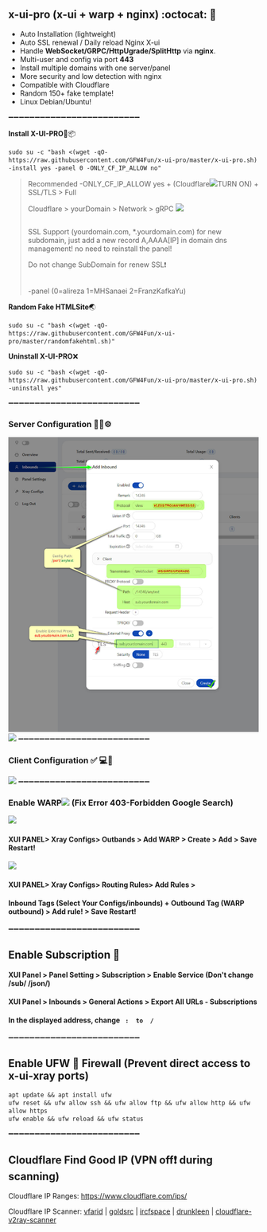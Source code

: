 ## x-ui-pro (x-ui + warp + nginx) :octocat:	:open_file_folder:	
- Auto Installation (lightweight)
- Auto SSL renewal / Daily reload Nginx X-ui
- Handle **WebSocket/GRPC/HttpUgrade/SplitHttp** via **nginx**.
- Multi-user and config via port **443**
- Install multiple domains with one server/panel
- More security and low detection with nginx
- Compatible with Cloudflare
- Random 150+ fake template!
- Linux Debian/Ubuntu!
  
➖➖➖➖➖➖➖➖➖➖➖➖➖➖➖➖➖➖➖➖➖➖➖➖➖

**Install X-UI-PRO**:dvd::package:

```
sudo su -c "bash <(wget -qO- https://raw.githubusercontent.com/GFW4Fun/x-ui-pro/master/x-ui-pro.sh) -install yes -panel 0 -ONLY_CF_IP_ALLOW no"
```
> 
> Recommended -ONLY_CF_IP_ALLOW yes + (Cloudflare<img src="https://raw.githubusercontent.com/GFW4Fun/x-ui-pro/master/media/cdnon.png" width="34">TURN ON) + SSL/TLS > Full
>
> Cloudflare > yourDomain > Network > gRPC <img src="https://raw.githubusercontent.com/GFW4Fun/x-ui-pro/master/media/TURNON.png" width="28">
> ##
> SSL Support (yourdomain.com, *.yourdomain.com) for new subdomain, just add a new record A,AAAA[IP] in domain dns management! no need to reinstall the
panel!
> 
> Do not change SubDomain for renew SSL❗
> ##
> -panel (0=alireza 1=MHSanaei 2=FranzKafkaYu)
> 
**Random Fake HTMLSite**:earth_asia:	
```
sudo su -c "bash <(wget -qO- https://raw.githubusercontent.com/GFW4Fun/x-ui-pro/master/randomfakehtml.sh)"
```

**Uninstall X-UI-PRO**:x:
```
sudo su -c "bash <(wget -qO- https://raw.githubusercontent.com/GFW4Fun/x-ui-pro/master/x-ui-pro.sh) -uninstall yes"
```

➖➖➖➖➖➖➖➖➖➖➖➖➖➖➖➖➖➖➖➖➖➖➖➖➖
### Server Configuration :wrench:🐧⚙️
![](https://raw.githubusercontent.com/GFW4Fun/x-ui-pro/master/media/Config_XUI_ADMIN_4.jpg)
![](https://raw.githubusercontent.com/GFW4Fun/x-ui-pro/master/media/grpc_config_format.jpg)
➖➖➖➖➖➖➖➖➖➖➖➖➖➖➖➖➖➖➖➖➖➖➖➖➖
### Client Configuration :white_check_mark:	:computer:🔌
![](https://raw.githubusercontent.com/GFW4Fun/x-ui-pro/master/media/XUI_CONFIG_XRAY_CLIENT_EDIT2.png)
➖➖➖➖➖➖➖➖➖➖➖➖➖➖➖➖➖➖➖➖➖➖➖➖➖
### Enable WARP<img src="https://raw.githubusercontent.com/GFW4Fun/x-ui-pro/master/media/cdnon.png" width="34"> (Fix Error 403-Forbidden Google Search)
![](https://raw.githubusercontent.com/GFW4Fun/x-ui-pro/master/media/error403Google.png)
#### XUI PANEL> Xray Configs> Outbands > Add WARP > Create > Add > Save Restart!
![](https://raw.githubusercontent.com/GFW4Fun/x-ui-pro/master/media/Enable_WARP.jpg)
#### XUI PANEL> Xray Configs> Routing Rules> Add Rules > 
#### Inbound Tags (Select Your Configs/inbounds) + Outbound Tag (WARP outbound) > Add rule! > Save Restart!
➖➖➖➖➖➖➖➖➖➖➖➖➖➖➖➖➖➖➖➖➖➖➖➖➖
## Enable Subscription :link:
#### XUI Panel > Panel Setting > Subscription > Enable Service (Don't change /sub/ /json/)
#### XUI Panel > Inbounds > General Actions > Export All URLs - Subscriptions
#### In the displayed address, change `  :  to  /  `
➖➖➖➖➖➖➖➖➖➖➖➖➖➖➖➖➖➖➖➖➖➖➖➖➖
## Enable UFW :no_entry_sign: Firewall (Prevent direct access to x-ui-xray ports)
```
apt update && apt install ufw
ufw reset && ufw allow ssh && ufw allow ftp && ufw allow http && ufw allow https
ufw enable && ufw reload && ufw status
```
➖➖➖➖➖➖➖➖➖➖➖➖➖➖➖➖➖➖➖➖➖➖➖➖➖
## Cloudflare Find Good IP (VPN off❗ during scanning)
Cloudflare IP Ranges: https://www.cloudflare.com/ips/

Cloudflare IP Scanner: [vfarid](https://vfarid.github.io/cf-ip-scanner/) | [goldsrc](https://cloudflare-scanner.vercel.app) | [ircfspace](https://ircfspace.github.io/scanner/) | [drunkleen](https://drunkleen.github.io/ip-scanner/) | [cloudflare-v2ray-scanner](https://cloudflare-v2ray.vercel.app/)
##
